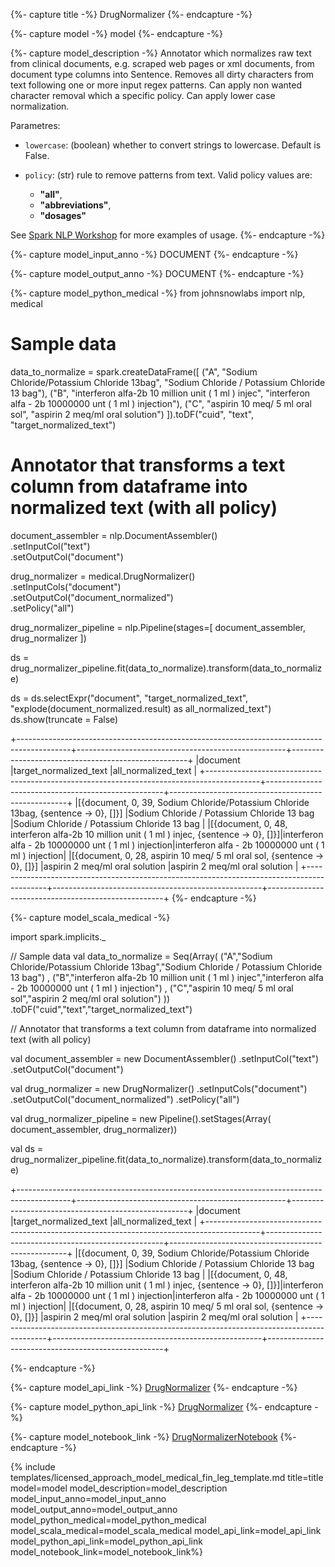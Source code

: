 {%- capture title -%}
DrugNormalizer
{%- endcapture -%}

{%- capture model -%}
model
{%- endcapture -%}

{%- capture model_description -%}
Annotator which normalizes raw text from clinical documents, e.g. scraped web pages or xml documents, from document type columns into Sentence.
Removes all dirty characters from text following one or more input regex patterns.
Can apply non wanted character removal which a specific policy.
Can apply lower case normalization.

Parametres:

- `lowercase`: (boolean) whether to convert strings to lowercase. Default is False.

- `policy`: (str) rule to remove patterns from text.  Valid policy values are:
  + **"all"**,
  + **"abbreviations"**,
  + **"dosages"**


See [Spark NLP Workshop](https://github.com/JohnSnowLabs/spark-nlp-workshop/blob/master/tutorials/Certification_Trainings/Healthcare/23.Drug_Normalizer.ipynb) for more examples of usage.
{%- endcapture -%}

{%- capture model_input_anno -%}
DOCUMENT
{%- endcapture -%}

{%- capture model_output_anno -%}
DOCUMENT
{%- endcapture -%}

{%- capture model_python_medical -%}
from johnsnowlabs import nlp, medical

# Sample data
data_to_normalize = spark.createDataFrame([
            ("A", "Sodium Chloride/Potassium Chloride 13bag", "Sodium Chloride / Potassium Chloride 13 bag"),
            ("B", "interferon alfa-2b 10 million unit ( 1 ml ) injec", "interferon alfa - 2b 10000000 unt ( 1 ml ) injection"),
            ("C", "aspirin 10 meq/ 5 ml oral sol", "aspirin 2 meq/ml oral solution")
        ]).toDF("cuid", "text", "target_normalized_text")

# Annotator that transforms a text column from dataframe into normalized text (with all policy)

document_assembler = nlp.DocumentAssembler()\
    .setInputCol("text")\
    .setOutputCol("document")

drug_normalizer = medical.DrugNormalizer() \
    .setInputCols("document") \
    .setOutputCol("document_normalized") \
    .setPolicy("all")

drug_normalizer_pipeline = nlp.Pipeline(stages=[
    document_assembler,
    drug_normalizer
    ])

ds = drug_normalizer_pipeline.fit(data_to_normalize).transform(data_to_normalize)

ds = ds.selectExpr("document", "target_normalized_text", "explode(document_normalized.result) as all_normalized_text")
ds.show(truncate = False)

+-------------------------------------------------------------------------------------------+----------------------------------------------------+----------------------------------------------------+
|document                                                                                   |target_normalized_text                              |all_normalized_text                                 |
+-------------------------------------------------------------------------------------------+----------------------------------------------------+----------------------------------------------------+
|[{document, 0, 39, Sodium Chloride/Potassium Chloride 13bag, {sentence -> 0}, []}]         |Sodium Chloride / Potassium Chloride 13 bag         |Sodium Chloride / Potassium Chloride 13 bag         |
|[{document, 0, 48, interferon alfa-2b 10 million unit ( 1 ml ) injec, {sentence -> 0}, []}]|interferon alfa - 2b 10000000 unt ( 1 ml ) injection|interferon alfa - 2b 10000000 unt ( 1 ml ) injection|
|[{document, 0, 28, aspirin 10 meq/ 5 ml oral sol, {sentence -> 0}, []}]                    |aspirin 2 meq/ml oral solution                      |aspirin 2 meq/ml oral solution                      |
+-------------------------------------------------------------------------------------------+----------------------------------------------------+----------------------------------------------------+
{%- endcapture -%}


{%- capture model_scala_medical -%}

import spark.implicits._

// Sample data 
val data_to_normalize = Seq(Array( ("A","Sodium Chloride/Potassium Chloride 13bag","Sodium Chloride / Potassium Chloride 13 bag") , ("B","interferon alfa-2b 10 million unit ( 1 ml ) injec","interferon alfa - 2b 10000000 unt ( 1 ml ) injection") , ("C","aspirin 10 meq/ 5 ml oral sol","aspirin 2 meq/ml oral solution") )) .toDF("cuid","text","target_normalized_text") 

// Annotator that transforms a text column from dataframe into normalized text (with all policy) 

val document_assembler = new DocumentAssembler()
 .setInputCol("text") 
 .setOutputCol("document") 

val drug_normalizer = new DrugNormalizer()
 .setInputCols("document") 
 .setOutputCol("document_normalized") 
 .setPolicy("all") 

val drug_normalizer_pipeline = new Pipeline().setStages(Array(
  document_assembler, 
  drug_normalizer)) 

val ds = drug_normalizer_pipeline.fit(data_to_normalize).transform(data_to_normalize) 

+-------------------------------------------------------------------------------------------+----------------------------------------------------+----------------------------------------------------+
|document                                                                                   |target_normalized_text                              |all_normalized_text                                 |
+-------------------------------------------------------------------------------------------+----------------------------------------------------+----------------------------------------------------+
|[{document, 0, 39, Sodium Chloride/Potassium Chloride 13bag, {sentence -> 0}, []}]         |Sodium Chloride / Potassium Chloride 13 bag         |Sodium Chloride / Potassium Chloride 13 bag         |
|[{document, 0, 48, interferon alfa-2b 10 million unit ( 1 ml ) injec, {sentence -> 0}, []}]|interferon alfa - 2b 10000000 unt ( 1 ml ) injection|interferon alfa - 2b 10000000 unt ( 1 ml ) injection|
|[{document, 0, 28, aspirin 10 meq/ 5 ml oral sol, {sentence -> 0}, []}]                    |aspirin 2 meq/ml oral solution                      |aspirin 2 meq/ml oral solution                      |
+-------------------------------------------------------------------------------------------+----------------------------------------------------+----------------------------------------------------+


{%- endcapture -%}



{%- capture model_api_link -%}
[DrugNormalizer](https://nlp.johnsnowlabs.com/licensed/api/com/johnsnowlabs/nlp/annotators/DrugNormalizer.html)
{%- endcapture -%}

{%- capture model_python_api_link -%}
[DrugNormalizer](https://nlp.johnsnowlabs.com/licensed/api/python/reference/autosummary/sparknlp_jsl/annotator/normalizer/drug_normalizer/index.html#sparknlp_jsl.annotator.normalizer.drug_normalizer.DrugNormalizer)
{%- endcapture -%}

{%- capture model_notebook_link -%}
[DrugNormalizerNotebook](https://github.com/JohnSnowLabs/spark-nlp-workshop/blob/Healthcare_MOOC/Spark_NLP_Udemy_MOOC/Healthcare_NLP/DrugNormalizer.ipynb)
{%- endcapture -%}

{% include templates/licensed_approach_model_medical_fin_leg_template.md
title=title
model=model
model_description=model_description
model_input_anno=model_input_anno
model_output_anno=model_output_anno
model_python_medical=model_python_medical
model_scala_medical=model_scala_medical
model_api_link=model_api_link
model_python_api_link=model_python_api_link
model_notebook_link=model_notebook_link%}
